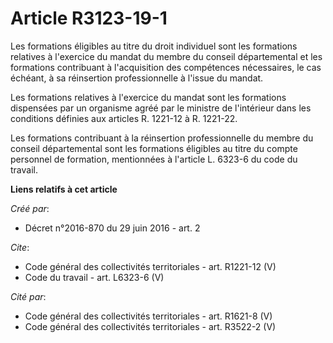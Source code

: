 # Article R3123-19-1

Les formations éligibles au titre du droit individuel sont les formations relatives à l'exercice du mandat du membre du
conseil départemental et les formations contribuant à l'acquisition des compétences nécessaires, le cas échéant, à sa
réinsertion professionnelle à l'issue du mandat. 

Les formations relatives à l'exercice du mandat sont les formations dispensées par un organisme agréé par le ministre de
l'intérieur dans les conditions définies aux articles R. 1221-12 à R. 1221-22. 

Les formations contribuant à la réinsertion professionnelle du membre du conseil départemental sont les formations éligibles
au titre du compte personnel de formation, mentionnées à l'article L. 6323-6 du code du travail.

**Liens relatifs à cet article**

_Créé par_:

  - Décret n°2016-870 du 29 juin 2016 - art. 2

_Cite_:

  - Code général des collectivités territoriales - art. R1221-12 (V)
  - Code du travail - art. L6323-6 (V)

_Cité par_:

  - Code général des collectivités territoriales - art. R1621-8 (V)
  - Code général des collectivités territoriales - art. R3522-2 (V)
